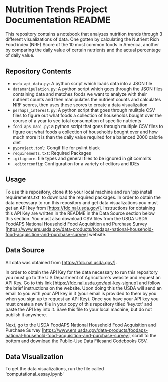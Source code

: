 # Nutrition Trends Project Documentation README

This repository contains a notebook that analyzes nutrition trends through 3 different visualizations of data. One gotten by calculating the Nutrient Rich Food index (NRF) Score of the 10 most common foods in America, another by comparing the daily value of certain nutrients and the actual percentage of daily value.


## Repository Contents
- ```usda_api_data.py```: A python script which loads data into a JSON file 
- ```datamanipulation.py```: A python script which goes through the JSON files containing data and matches foods we want to analyze with their nutrient counts and then manipulates the nutrient counts and calculates NRF scores, then uses these scores to create a data visualization
- ```perhaps_interest.py```: A python script that goes through mulitple CSV files to figure out what foods a collection of households bought over the course of a year to see total consumption of specific nutrients 
- ```food_aps_mani.py```: a python script that goes through multiple CSV files to figure out what foods a collection of households bought over and how much more it is than the daily value required for a balanced 2000 calorie diet 
- ```pyproject.toml```: Congif file for pylint black
- ```requirements.txt```: Required Packages
- ```.gitignore```: file types and general files to be ignored in git commits
- ```.editorconfig```: Configuration for a variety of editors and IDEs

## Usage

To use this repository, clone it to your local machine and run 'pip install requirements.txt' to download the required packages.  In order to obtain the data necessary to run this repository and get data visualizations you must get an API key from [https://fdc.nal.usda.gov/]. Instructions for obtaining this API Key are written in the README in the Data Source section below this section. You must also download CSV files from the USDA USDA FoodAPS National Household Food Acquisition and Purchase Survey [https://www.ers.usda.gov/data-products/foodaps-national-household-food-acquisition-and-purchase-survey] website.

## Data Source

All data was obtained from [https://fdc.nal.usda.gov/].

In order to obtain the API Key for the data necessary to run this repository you must go to the U.S Department of Agriculture's website and request an API Key. Go to this link [https://fdc.nal.usda.gov/api-key-signup] and follow the brief instructions on the website. Upon doing this the USDA will send an email to you with your API key in it (your email is provided to them by you when you sign up to request an API Key).
Once you have your API key you must create a new file in your copy of this repository titled 'key.txt' and paste the API key into it. Save this file to your local machine, but do not publish it anywhere.

Next, go to the USDA FoodAPS National Household Food Acquisition and Purchase Survey [https://www.ers.usda.gov/data-products/foodaps-national-household-food-acquisition-and-purchase-survey], scroll to the bottom and download the Public-Use Data Filesand Codebooks CSV.

## Data Visualization

To get the data visualizations, run the file called 'computational_essay.ipynb'
